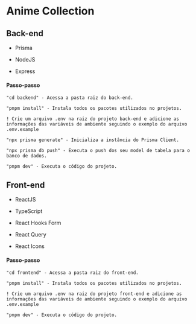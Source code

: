# Anime Collection

## Back-end

- Prisma

- NodeJS

- Express

#### Passo-passo

    "cd backend" - Acessa a pasta raiz do back-end.

    "pnpm install" - Instala todos os pacotes utilizados no projetos.

    ! Crie um arquivo .env na raiz do projeto back-end e adicione as informações das variáveis de ambiente seguindo o exemplo do arquivo .env.example

    "npx prisma generate" - Inicializa a instância do Prisma Client.

    "npx prisma db push" - Executa o push dos seu model de tabela para o banco de dados.

    "pnpm dev" - Executa o código do projeto.

## Front-end

- ReactJS

- TypeScript

- React Hooks Form

- React Query

- React Icons

#### Passo-passo

    "cd frontend" - Acessa a pasta raiz do front-end.

    "pnpm install" - Instala todos os pacotes utilizados no projetos.

    ! Crie um arquivo .env na raiz do projeto front-end e adicione as informações das variáveis de ambiente seguindo o exemplo do arquivo .env.example

    "pnpm dev" - Executa o código do projeto.
